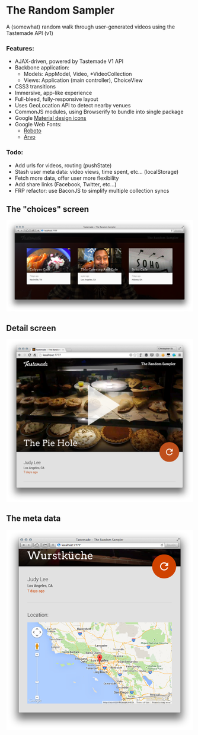 # The Random Sampler

A (somewhat) random walk through user-generated videos using the Tastemade API (v1)

### Features:
- AJAX-driven, powered by Tastemade V1 API
- Backbone application:
  - Models: AppModel, Video, *VideoCollection
  - Views:  Application (main controller), ChoiceView
- CSS3 transitions
- Immersive, app-like experience
- Full-bleed, fully-responsive layout
- Uses GeoLocation API to detect nearby venues
- CommonJS modules, using Browserify to bundle into single package
- Google [Material design icons](https://github.com/google/material-design-icons)
- Google Web Fonts:
  - [Roboto](http://www.google.com/fonts/specimen/Roboto)
  - [Arvo](https://www.google.com/fonts/specimen/Arvo)

### Todo:
- Add urls for videos, routing (pushState)
- Stash user meta data: video views, time spent, etc... (localStorage)
- Fetch more data, offer user more flexibility
- Add share links (Facebook, Twitter, etc...)
- FRP refactor: use BaconJS to simplify multiple collection syncs

## The "choices" screen
![The choices screen](https://raw.githubusercontent.com/christopherscott/random-sampler/master/screenshots/choices_wide.png)

## Detail screen
![The detail screen](https://raw.githubusercontent.com/christopherscott/random-sampler/master/screenshots/pie_hole.png)

## The meta data
![the meta data](https://github.com/christopherscott/random-sampler/blob/master/screenshots/meta_portrait.png)

